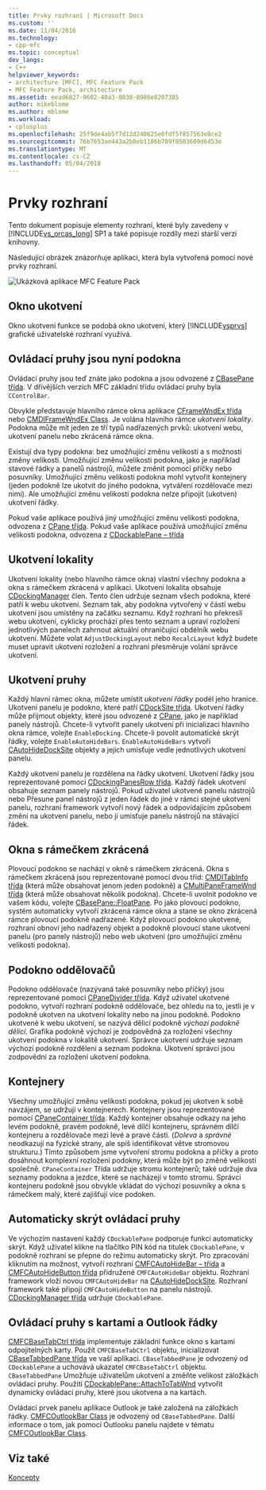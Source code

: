 ```yaml
---
title: Prvky rozhraní | Microsoft Docs
ms.custom: ''
ms.date: 11/04/2016
ms.technology:
- cpp-mfc
ms.topic: conceptual
dev_langs:
- C++
helpviewer_keywords:
- architecture [MFC], MFC Feature Pack
- MFC Feature Pack, architecture
ms.assetid: eead6827-9602-40a3-8038-8986e8207385
author: mikeblome
ms.author: mblome
ms.workload:
- cplusplus
ms.openlocfilehash: 25f9de4ab5f7d12d240625e0fdf5f857563e8ce2
ms.sourcegitcommit: 76b7653ae443a2b8eb1186b789f8503609d6453e
ms.translationtype: MT
ms.contentlocale: cs-CZ
ms.lasthandoff: 05/04/2018
---
```

# <a name="interface-elements"></a>Prvky rozhraní
Tento dokument popisuje elementy rozhraní, které byly zavedeny v [!INCLUDE[vs_orcas_long](../atl/reference/includes/vs_orcas_long_md.md)] SP1 a také popisuje rozdíly mezi starší verzi knihovny.  
  
 Následující obrázek znázorňuje aplikaci, která byla vytvořená pomocí nové prvky rozhraní.  
  
 ![Ukázková aplikace MFC Feature Pack](../mfc/media/mfc_featurepack.png "mfc_featurepack")  
  
## <a name="window-docking"></a>Okno ukotvení  
 Okno ukotvení funkce se podobá okno ukotvení, který [!INCLUDE[vsprvs](../assembler/masm/includes/vsprvs_md.md)] grafické uživatelské rozhraní využívá.  
  
## <a name="control-bars-are-now-panes"></a>Ovládací pruhy jsou nyní podokna  
 Ovládací pruhy jsou teď znáte jako podokna a jsou odvozené z [CBasePane třída](../mfc/reference/cbasepane-class.md). V dřívějších verzích MFC základní třídu ovládací pruhy byla `CControlBar`.  
  
 Obvykle představuje hlavního rámce okna aplikace [CFrameWndEx třída](../mfc/reference/cframewndex-class.md) nebo [CMDIFrameWndEx Class](../mfc/reference/cmdiframewndex-class.md). Je volána hlavního rámce *ukotvení lokality*. Podokna může mít jeden ze tří typů nadřazených prvků: ukotvení webu, ukotvení panelu nebo zkrácená rámce okna.  
  
 Existují dva typy podokna: bez umožňující změnu velikosti a s možností změny velikosti. Umožňující změnu velikosti podokna, jako je například stavové řádky a panelů nástrojů, můžete změnit pomocí příčky nebo posuvníky. Umožňující změnu velikosti podokna mohl vytvořit kontejnery (jeden podokně lze ukotvit do jiného podokna, vytváření rozdělovače mezi nimi). Ale umožňující změnu velikosti podokna nelze připojit (ukotven) ukotvení řádky.  
  
 Pokud vaše aplikace používá jiný umožňující změnu velikosti podokna, odvozena z [CPane třída](../mfc/reference/cpane-class.md).  Pokud vaše aplikace používá umožňující změnu velikosti podokna, odvozena z [CDockablePane – třída](../mfc/reference/cdockablepane-class.md)  
  
## <a name="dock-site"></a>Ukotvení lokality  
 Ukotvení lokality (nebo hlavního rámce okna) vlastní všechny podokna a okna s rámečkem zkrácená v aplikaci. Ukotvení lokalita obsahuje [CDockingManager](../mfc/reference/cdockingmanager-class.md) člen. Tento člen udržuje seznam všech podokna, které patří k webu ukotvení. Seznam tak, aby podokna vytvořený v částí webu ukotvení jsou umístěny na začátku seznamu. Když rozhraní ho překreslí webu ukotvení, cyklicky prochází přes tento seznam a upraví rozložení jednotlivých panelech zahrnout aktuální ohraničující obdélník webu ukotvení. Můžete volat `AdjustDockingLayout` nebo `RecalcLayout` když budete muset upravit ukotvení rozložení a rozhraní přesměruje volání správce ukotvení.  
  
## <a name="dock-bars"></a>Ukotvení pruhy  
 Každý hlavní rámec okna, můžete umístit *ukotvení řádky* podél jeho hranice. Ukotvení panelu je podokno, které patří [CDockSite třída](../mfc/reference/cdocksite-class.md). Ukotvení řádky může přijmout objekty, které jsou odvozené z [CPane](../mfc/reference/cpane-class.md), jako je například panely nástrojů. Chcete-li vytvořit panely ukotvení při inicializaci hlavního okna rámce, volejte `EnableDocking`. Chcete-li povolit automatické skrýt řádky, volejte `EnableAutoHideBars`. `EnableAutoHideBars` vytvoří [CAutoHideDockSite](../mfc/reference/cautohidedocksite-class.md) objekty a jejich umisťuje vedle jednotlivých ukotvení panelu.  
  
 Každý ukotvení panelu je rozdělena na řádky ukotvení. Ukotvení řádky jsou reprezentované pomocí [CDockingPanesRow třída](../mfc/reference/cdockingpanesrow-class.md). Každý řádek ukotvení obsahuje seznam panely nástrojů. Pokud uživatel ukotvené panelu nástrojů nebo Přesune panel nástrojů z jeden řádek do jiné v rámci stejné ukotvení panelu, rozhraní framework vytvoří nový řádek a odpovídajícím způsobem změní na ukotvení panelu, nebo ji umisťuje panelu nástrojů na stávající řádek.  
  
## <a name="mini-frame-windows"></a>Okna s rámečkem zkrácená  
 Plovoucí podokno se nachází v okně s rámečkem zkrácená. Okna s rámečkem zkrácená jsou reprezentované pomocí dvou tříd: [CMDITabInfo třída](../mfc/reference/cmditabinfo-class.md) (která může obsahovat jenom jeden podokně) a [CMultiPaneFrameWnd třída](../mfc/reference/cmultipaneframewnd-class.md) (která může obsahovat několik podokna). Chcete-li uvolnit podokno ve vašem kódu, volejte [CBasePane::FloatPane](../mfc/reference/cbasepane-class.md#floatpane). Po jako plovoucí podokno, systém automaticky vytvoří zkrácená rámce okna a stane se okno zkrácená rámce plovoucí podokně nadřazené. Když plovoucí podokno ukotvené, rozhraní obnoví jeho nadřazený objekt a podokně plovoucí stane ukotvení panelu (pro panely nástrojů) nebo web ukotvení (pro umožňující změnu velikosti podokna).  
  
## <a name="pane-dividers"></a>Podokno oddělovačů  
 Podokno oddělovače (nazývaná také posuvníky nebo příčky) jsou reprezentované pomocí [CPaneDivider třída](../mfc/reference/cpanedivider-class.md). Když uživatel ukotvené podokno, vytvoří rozhraní podokně oddělovače, bez ohledu na to, jestli je v podokně ukotven na ukotvení lokality nebo na jinou podokně. Podokno ukotvené k webu ukotvení, se nazývá dělicí podokně *výchozí podokně dělicí*. Grafika podokně výchozí je zodpovědná za rozložení všechny ukotvení podokna v lokalitě ukotvení. Správce ukotvení udržuje seznam výchozí podokně rozdělení a seznam podokna. Ukotvení správci jsou zodpovědní za rozložení ukotvení podokna.  
  
## <a name="containers"></a>Kontejnery  
 Všechny umožňující změnu velikosti podokna, pokud jej ukotven k sobě navzájem, se udržují v kontejnerech. Kontejnery jsou reprezentované pomocí [CPaneContainer třída](../mfc/reference/cpanecontainer-class.md). Každý kontejner obsahuje odkazy na jeho levém podokně, pravém podokně, levé dílčí kontejneru, správném dílčí kontejneru a rozdělovače mezi levé a pravé části. (*Doleva* a *správné* neodkazují na fyzické strany, ale spíš identifikovat větve stromovou strukturu.) Tímto způsobem jsme vytvoření stromu podokna a příčky a proto dosáhnout komplexní rozložení podokny, která může být po změně velikosti společně. `CPaneContainer` Třída udržuje stromu kontejnerů; také udržuje dva seznamy podokna a jezdce, které se nacházejí v tomto stromu. Správci kontejneru podokně jsou obvykle vkládat do výchozí posuvníky a okna s rámečkem malý, které zajišťují více podoken.  
  
## <a name="auto-hide-control-bars"></a>Automaticky skrýt ovládací pruhy  
 Ve výchozím nastavení každý `CDockablePane` podporuje funkci automaticky skrýt. Když uživatel klikne na tlačítko PIN kód na titulek `CDockablePane`, v podokně rozhraní se přepne do režimu automaticky skrýt. Pro zpracování kliknutím na možnost, vytvoří rozhraní [CMFCAutoHideBar – třída](../mfc/reference/cmfcautohidebar-class.md) a [CMFCAutoHideButton třída](../mfc/reference/cmfcautohidebutton-class.md) přidružené `CMFCAutoHideBar` objektu. Rozhraní framework vloží novou `CMFCAutoHideBar` na [CAutoHideDockSite](../mfc/reference/cautohidedocksite-class.md). Rozhraní framework také připojí `CMFCAutoHideButton` na panelu nástrojů. [CDockingManager třída](../mfc/reference/cdockingmanager-class.md) udržuje `CDockablePane`.  
  
## <a name="tabbed-control-bars-and-outlook-bars"></a>Ovládací pruhy s kartami a Outlook řádky  
 [CMFCBaseTabCtrl třída](../mfc/reference/cmfcbasetabctrl-class.md) implementuje základní funkce okno s kartami odpojitelných karty. Použít `CMFCBaseTabCtrl` objektu, inicializovat [CBaseTabbedPane třída](../mfc/reference/cbasetabbedpane-class.md) ve vaší aplikaci. `CBaseTabbedPane` je odvozený od `CDockablePane` a uchovává ukazatel `CMFCBaseTabCtrl` objektu. `CBaseTabbedPane` Umožňuje uživatelům ukotvení a změňte velikost záložkách ovládací pruhy. Použití [CDockablePane::AttachToTabWnd](../mfc/reference/cdockablepane-class.md#attachtotabwnd) vytvořit dynamicky ovládací pruhy, které jsou ukotvena a na kartách.  
  
 Ovládací prvek panelu aplikace Outlook je také založená na záložkách řádky. [CMFCOutlookBar Class](../mfc/reference/cmfcoutlookbar-class.md) je odvozený od `CBaseTabbedPane`. Další informace o tom, jak pomocí Outlooku panelu najdete v tématu [CMFCOutlookBar Class](../mfc/reference/cmfcoutlookbar-class.md).  
  
## <a name="see-also"></a>Viz také  
 [Koncepty](../mfc/mfc-concepts.md)


